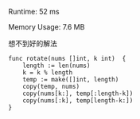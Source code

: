 Runtime: 52 ms

Memory Usage: 7.6 MB

想不到好的解法

```
func rotate(nums []int, k int)  {
    length := len(nums)
    k = k % length
    temp := make([]int, length)
    copy(temp, nums)
    copy(nums[k:], temp[:length-k])
    copy(nums[:k], temp[length-k:])
}
```
